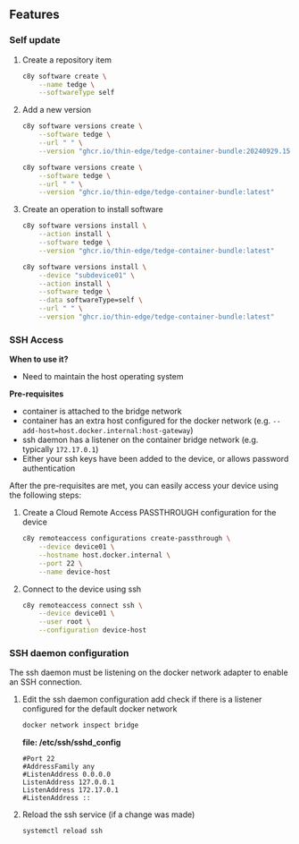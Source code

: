 ## Features

### Self update

1. Create a repository item

    ```sh
    c8y software create \
        --name tedge \
        --softwareType self
    ```

2. Add a new version

    ```sh
    c8y software versions create \
        --software tedge \
        --url " " \
        --version "ghcr.io/thin-edge/tedge-container-bundle:20240929.1503"
    ```

    ```sh
    c8y software versions create \
        --software tedge \
        --url " " \
        --version "ghcr.io/thin-edge/tedge-container-bundle:latest"
    ```

3. Create an operation to install software

    ```sh
    c8y software versions install \
        --action install \
        --software tedge \
        --version "ghcr.io/thin-edge/tedge-container-bundle:latest"
    ```

    ```sh
    c8y software versions install \
        --device "subdevice01" \
        --action install \
        --software tedge \
        --data softwareType=self \
        --url " " \
        --version "ghcr.io/thin-edge/tedge-container-bundle:latest"
    ```


### SSH Access

**When to use it?**

* Need to maintain the host operating system

**Pre-requisites**

* container is attached to the bridge network
* container has an extra host configured for the docker network (e.g. `--add-host=host.docker.internal:host-gateway`)
* ssh daemon has a listener on the container bridge network (e.g. typically `172.17.0.1`)
* Either your ssh keys have been added to the device, or allows password authentication

After the pre-requisites are met, you can easily access your device using the following steps:

1. Create a Cloud Remote Access PASSTHROUGH configuration for the device

    ```sh
    c8y remoteaccess configurations create-passthrough \
        --device device01 \
        --hostname host.docker.internal \
        --port 22 \
        --name device-host
    ```

2. Connect to the device using ssh

    ```sh
    c8y remoteaccess connect ssh \
        --device device01 \
        --user root \
        --configuration device-host
    ```


### SSH daemon configuration

The ssh daemon must be listening on the docker network adapter to enable an SSH connection.

1. Edit the ssh daemon configuration add check if there is a listener configured for the default docker network

    ```sh
    docker network inspect bridge
    ```

    **file: /etc/ssh/sshd_config**

    ```
    #Port 22
    #AddressFamily any
    #ListenAddress 0.0.0.0
    ListenAddress 127.0.0.1
    ListenAddress 172.17.0.1
    #ListenAddress ::
    ```

2. Reload the ssh service (if a change was made)

    ```sh
    systemctl reload ssh
    ```
